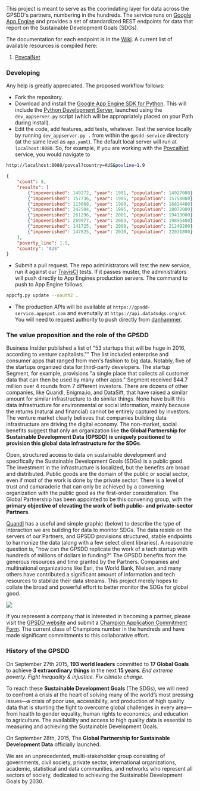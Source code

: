 This project is meant to serve as the coorindating layer for data across the GPSDD's partners, numbering in the hundreds.  The service runs on [Google App Engine](https://cloud.google.com/appengine/docs) and provides a set of standardized REST endpoints for data that report on the Sustainable Development Goals (SDGs).  

The documentation for each endpoint is in the [Wiki](https://github.com/GPSDD/gpsdd-service/wiki).  A current list of available resources is compiled here:

1. [PovcalNet](https://github.com/GPSDD/gpsdd-service/wiki/PovcalNet)

### Developing

Any help is greatly appreciated.  The proposed workflow follows:

- Fork the repository.
- Download and install the [Google App Engine SDK for Python](https://cloud.google.com/appengine/downloads).  This will include the [Python Development Server](https://cloud.google.com/appengine/docs/python/tools/devserver), launched using the `dev_appserver.py` script (which will be appropriately placed on your Path during install).
- Edit the code, add features, add tests, whatever.  Test the service locally by running `dev_appserver.py .` from within the `gpsdd-service` directory (at the same level as `app.yaml`).  The default local server will run at `localhost:8080`.  So, for example, if you are working with the [PovcalNet](https://github.com/GPSDD/gpsdd-service/wiki/PovcalNet) service, you would navigate to
```bash
http://localhost:8080/povcal?country=AUS&povline=1.9
```
```json
{
    "count": 8, 
    "results": [
        {"impoverished": 149272, "year": 1981, "population": 14927000}, 
        {"impoverished": 157736, "year": 1985, "population": 15758000}, 
        {"impoverished": 113668, "year": 1989, "population": 16814400}, 
        {"impoverished": 242504, "year": 1995, "population": 18072000}, 
        {"impoverished": 261296, "year": 2001, "population": 19413000}, 
        {"impoverished": 269977, "year": 2003, "population": 19895400}, 
        {"impoverished": 141725, "year": 2008, "population": 21249200}, 
        {"impoverished": 147825, "year": 2010, "population": 22031800}
    ], 
    "poverty_line": 1.9, 
    "country": "AUS"
}
```
- Submit a pull request.  The repo administrators will test the new service, run it against our [TravisCI](https://travis-ci.org/) tests. If it passes muster, the administrators will push directly to App Engines production servers.    The command to push to App Engine follows.

```bash
appcfg.py update --oauth2 .
```

- The production APIs will be available at `https://gpsdd-service.appspot.com` and evenutally at `https://api.data4sdgs.org/vX`. You will need to request authority to push directly from [danhammer](https://github.com/danhammer).

### The value proposition and the role of the GPSDD

Business Insider published a list of "53 startups that will be huge in 2016, according to venture capitalists.""  The list included enterprise and consumer apps that ranged from men's fashion to big data.  Notably, five of the startups organized data for third-party developers.  The startup Segment, for example, provisions "a single place that collects all customer data that can then be used by many other apps."  Segment received $44.7 million over 4 rounds from 7 different investors.   There are dozens of other companies, like Quandl, Enigma.io, and DataSift, that have raised a similar amount for similar infrastructure to do similar things.  None have built this data infrastructure for environmental or social information, mainly because the returns (natural and financial) cannot be entirely captured by investors.  The venture market clearly believes that companies building data infrastructure are driving the digital economy.   The non-market, social benefits suggest that only an organization like **the Global Partnership for Sustainable Development Data (GPSDD) is uniquely positioned to provision this global data infrastructure for the SDGs**. 

Open, structured access to data on sustainable development and specifically the Sustainable Development Goals (SDGs) is a public good.  The investment in the infrastructure is localized, but the benefits are broad and distributed.  Public goods are the domain of the public or social sector, even if most of the work is done by the private sector.  There is a level of trust and camaraderie that can only be achieved by a convening organization with the public good as *the* first-order consideration.  The Global Partnership has been appointed to be this convening group, with the **primary objective of elevating the work of both public- and private-sector Partners**.

[Quandl](https://www.quandl.com) has a useful and simple graphic (below) to describe the type of interaction we are building for data to monitor SDGs.  The data reside on the servers of our Partners, and GPSDD provisions structured, stable endpoints to harmonize the data (along with a few select client libraries).  A reasonable question is, "how can the GPSDD replicate the work of a tech startup with hundreds of millions of dollars in funding?"  The GPSDD benefits from the generous resources and time granted by the Partners.  Companies and multinational organizations like Esri, the World Bank, Nielsen, and many others have contributed a significant amount of information and tech resources to stabilize their data streams.  This project merely hopes to collate the broad and powerful effort to better monitor the SDGs for global good.

![](http://s22.postimg.org/xeqhiqbjl/Screen_Shot_2016_03_31_at_1_42_19_PM.png)

If you represent a company that is interested in becoming a partner, please visit the [GPSDD website](https://www.data4sdgs.org) and submit a [Champion Application Commitment Form](https://www.surveymonkey.com/r/GPCommitmentForm). The current class of Champions number in the hundreds and have made significant committments to this collaborative effort.

### History of the GPSDD

On September 27th 2015, **193 world leaders** committed to **17 Global Goals** to achieve **3 extraordinary things** in the next **15 years**. *End extreme poverty. Fight inequality & injustice. Fix climate change.* 

To reach these **Sustainable Development Goals** (The SDGs), we will need to confront a crisis at the heart of solving many of the world’s most pressing issues—a crisis of poor use, accessibility, and production of high quality data that is stunting the fight to overcome global challenges in every area—from health to gender equality, human rights to economics, and education to agriculture. The availability and access to high quality data is essential to measuring and achieving the Sustainable Development Goals.

On September 28th, 2015, The **Global Partnership for Sustainable Development Data** officially launched.

We are an unprecedented, multi-stakeholder group consisting of governments, civil society, private sector, international organizations, academic, statistical and data communities, and networks who represent all sectors of society, dedicated to achieving the Sustainable Development Goals by 2030.
